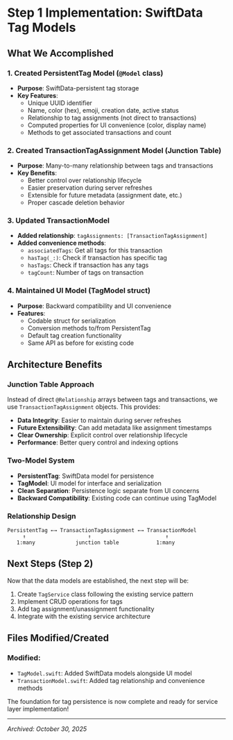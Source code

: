 # Step 1 Implementation: SwiftData Tag Models

## What We Accomplished

### 1. Created PersistentTag Model (`@Model` class)
- **Purpose**: SwiftData-persistent tag storage
- **Key Features**:
  - Unique UUID identifier
  - Name, color (hex), emoji, creation date, active status
  - Relationship to tag assignments (not direct to transactions)
  - Computed properties for UI convenience (color, display name)
  - Methods to get associated transactions and count

### 2. Created TransactionTagAssignment Model (Junction Table)
- **Purpose**: Many-to-many relationship between tags and transactions
- **Key Benefits**:
  - Better control over relationship lifecycle
  - Easier preservation during server refreshes
  - Extensible for future metadata (assignment date, etc.)
  - Proper cascade deletion behavior

### 3. Updated TransactionModel
- **Added relationship**: `tagAssignments: [TransactionTagAssignment]`
- **Added convenience methods**:
  - `associatedTags`: Get all tags for this transaction
  - `hasTag(_:)`: Check if transaction has specific tag
  - `hasTags`: Check if transaction has any tags
  - `tagCount`: Number of tags on transaction

### 4. Maintained UI Model (TagModel struct)
- **Purpose**: Backward compatibility and UI convenience
- **Features**:
  - Codable struct for serialization
  - Conversion methods to/from PersistentTag
  - Default tag creation functionality
  - Same API as before for existing code

## Architecture Benefits

### Junction Table Approach
Instead of direct `@Relationship` arrays between tags and transactions, we use `TransactionTagAssignment` objects. This provides:
- **Data Integrity**: Easier to maintain during server refreshes
- **Future Extensibility**: Can add metadata like assignment timestamps
- **Clear Ownership**: Explicit control over relationship lifecycle
- **Performance**: Better query control and indexing options

### Two-Model System
- **PersistentTag**: SwiftData model for persistence
- **TagModel**: UI model for interface and serialization
- **Clean Separation**: Persistence logic separate from UI concerns
- **Backward Compatibility**: Existing code can continue using TagModel

### Relationship Design
```
PersistentTag ←→ TransactionTagAssignment ←→ TransactionModel
     ↑                    ↑                        ↑
   1:many             junction table            1:many
```

## Next Steps (Step 2)

Now that the data models are established, the next step will be:
1. Create `TagService` class following the existing service pattern
2. Implement CRUD operations for tags
3. Add tag assignment/unassignment functionality
4. Integrate with the existing service architecture

## Files Modified/Created

### Modified:
- `TagModel.swift`: Added SwiftData models alongside UI model
- `TransactionModel.swift`: Added tag relationship and convenience methods

The foundation for tag persistence is now complete and ready for service layer implementation!

---
*Archived: October 30, 2025*